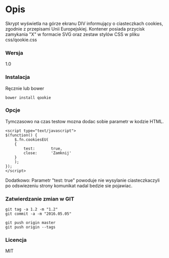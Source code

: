 # Opis
Skrypt wyświetla na górze ekranu DIV informujący o ciasteczkach cookies, zgodnie z przepisami Unii Europejskiej.
Kontener posiada przycisk zamykania "X" w formacie SVG oraz zestaw stylów CSS w pliku css/qookie.css
### Wersja
1.0
### Instalacja
Ręcznie lub bower
```
bower install qookie
```
### Opcje
Tymczasowo na czas testow mozna dodac sobie parametr w kodzie HTML.

```
<script type="text/javascript">
$(function() {
	$.fn.cookiesEU(
	{
		test:		true,
		close:		'Zamknij'
	}
	);
});
</script>
```

Dodatkowo:
Parametr  "test: true" powoduje nie wysylanie ciasteczkaczyli po odswiezeniu strony komunikat nadal bedzie sie pojawiac.

### Zatwierdzanie zmian w GIT

```
git tag -a 1.2 -m "1.2"
git commit -a -m "2016.05.05"

git push origin master
git push origin --tags
```

### Licencja
MIT
